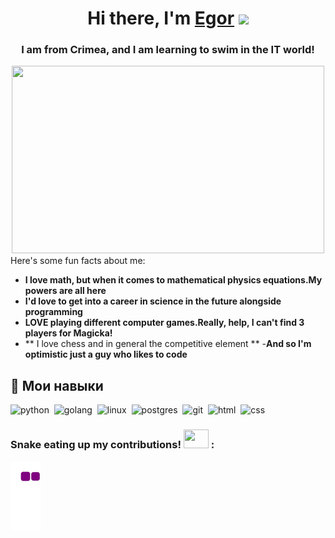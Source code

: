 <h1 align="center">Hi there, I'm <a href="https://vk.com/grandmother3000" target="_blank">Egor</a> 
<img src="https://github.com/blackcater/blackcater/raw/main/images/Hi.gif" height="32"/></h1>
<h3 align="center">I am from  Crimea, and I am learning to swim in the IT world!</h3>

<div align="center">
  <img src="https://media.giphy.com/media/dWesBcTLavkZuG35MI/giphy.gif" width="500" height="300"/>
</div

  
  
## Here's some fun facts about me:
  -  **I love math, but when it comes to mathematical physics equations.My powers are all here**
-  **I'd love to get into a career in science in the future alongside programming**
-  **LOVE  playing different computer games.Really, help, I can't find 3 players for Magicka!**
- ** I love chess and in general the competitive element   **
-**And so I'm optimistic just a guy who likes to code**  

  
  
## 🧰 Мои навыки
<img src="https://cdn.jsdelivr.net/gh/devicons/devicon/icons/python/python-original.svg" title="python" witdth="40" height="40"/>&nbsp;
<img src="https://cdn.jsdelivr.net/gh/devicons/devicon/icons/go/go-original.svg" title="golang" witdth="40" height="40"/>&nbsp;
<img src="https://cdn.jsdelivr.net/gh/devicons/devicon/icons/linux/linux-original.svg" title="linux" witdth="40" height="40"/>&nbsp;
<img src="https://cdn.jsdelivr.net/gh/devicons/devicon/icons/postgresql/postgresql-original.svg" title="postgres" witdth="40" height="40"/>&nbsp;
<img src="https://cdn.jsdelivr.net/gh/devicons/devicon/icons/git/git-original.svg" title="git" witdth="40" height="40"/>&nbsp;
<img src="https://cdn.jsdelivr.net/gh/devicons/devicon/icons/html5/html5-original.svg" title="html" witdth="40" height="40"/>&nbsp;
<img src="https://cdn.jsdelivr.net/gh/devicons/devicon/icons/css3/css3-original.svg" title="css" witdth="40" height="40"/>&nbsp;
  


  
### Snake eating up my contributions! <img src= "https://c.tenor.com/BczFoyx41WoAAAAj/swallowed-the-mighty-ones.gif" width= "40" height= "30">  :

![snake gif](https://github.com/AvidCoder101/AvidCoder101/blob/output/github-contribution-grid-snake.gif)
  
  
 

